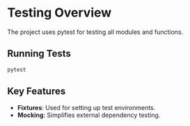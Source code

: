 # Testing Overview

The project uses pytest for testing all modules and functions.

## Running Tests
```bash
pytest
```

## Key Features
- **Fixtures**: Used for setting up test environments.
- **Mocking**: Simplifies external dependency testing.
```
